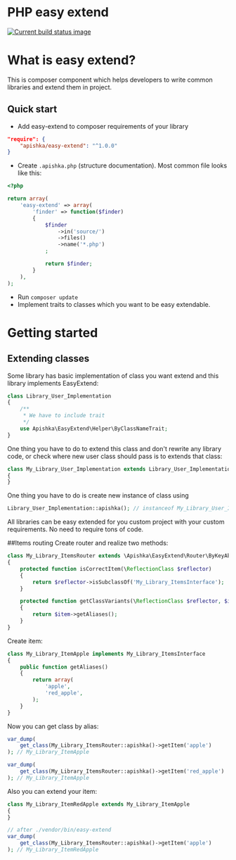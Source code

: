 # PHP easy extend

[![Current build status image][build-image]][Current build status]

<!-- References -->

[build-image]: http://img.shields.io/travis/apishka/easy-extend/master.svg "Current build status for the develop branch"
[Current build status]: https://travis-ci.org/apishka/easy-extend

# What is easy extend?

This is composer component which helps developers to write common libraries and extend them in project.

## Quick start
 - Add easy-extend to composer requirements of your library
```json
"require": {
    "apishka/easy-extend": "^1.0.0"
}
```
 - Create ``.apishka.php`` (structure documentation). Most common file looks like this:
```php
<?php

return array(
    'easy-extend' => array(
        'finder' => function($finder)
        {
            $finder
                ->in('source/')
                ->files()
                ->name('*.php')
            ;

            return $finder;
        }
    ),
);
 ```
 - Run ``composer update``
 - Implement traits to classes which you want to be easy extendable.

# Getting started
## Extending classes
Some library has basic implementation of class you want extend and this library implements EasyExtend:
```php
class Library_User_Implementation
{
    /**
     * We have to include trait
     */
    use Apishka\EasyExtend\Helper\ByClassNameTrait;
}
```

One thing you have to do to extend this class and don't rewrite any library code, or check where new user class should pass is to extends that class:

```php
class My_Library_User_Implementation extends Library_User_Implementation
{
}
```

One thing you have to do is create new instance of class using

```php
Library_User_Implementation::apishka(); // instanceof My_Library_User_Implementation
```

All libraries can be easy extended for you custom project with your custom requirements. No need to require tons of code.

##Items routing
Create router and realize two methods:

```php
class My_Library_ItemsRouter extends \Apishka\EasyExtend\Router\ByKeyAbstract
{
    protected function isCorrectItem(\ReflectionClass $reflector)
    {
        return $reflector->isSubclassOf('My_Library_ItemsInterface');
    }

    protected function getClassVariants(\ReflectionClass $reflector, $item)
    {
        return $item->getAliases();
    }
}
```

Create item:
```php
class My_Library_ItemApple implements My_Library_ItemsInterface
{
    public function getAliases()
    {
        return array(
            'apple',
            'red_apple',
        );
    }
}
```

Now you can get class by alias:
```php
var_dump(
    get_class(My_Library_ItemsRouter::apishka()->getItem('apple')
); // My_Library_ItemApple

var_dump(
    get_class(My_Library_ItemsRouter::apishka()->getItem('red_apple')
); // My_Library_ItemApple
```
Also you can extend your item:
```php
class My_Library_ItemRedApple extends My_Library_ItemApple
{
}

// after ./vendor/bin/easy-extend
var_dump(
    get_class(My_Library_ItemsRouter::apishka()->getItem('apple')
); // My_Library_ItemRedApple
```
